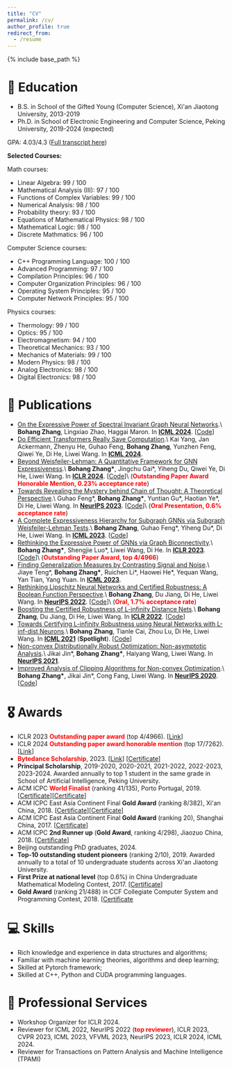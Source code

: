 ```yaml
---
title: "CV"
permalink: /cv/
author_profile: true
redirect_from:
  - /resume
---
```


{% include base_path %}

📖 Education
======
* B.S. in School of the Gifted Young (Computer Science), Xi'an Jiaotong University, 2013-2019
* Ph.D. in School of Electronic Engineering and Computer Science, Peking University, 2019-2024 (expected)

GPA: 4.03/4.3 ([Full transcript here](/files/transcript.pdf))

**Selected Courses:**

Math courses:
* Linear Algebra: 99 / 100
* Mathematical Analysis (III): 97 / 100
* Functions of Complex Variables: 99 / 100
* Numerical Analysis: 98 / 100
* Probability theory: 93 / 100
* Equations of Mathematical Physics: 98 / 100
* Mathematical Logic: 98 / 100
* Discrete Mathmatics: 96 / 100

Computer Science courses:
* C++ Programming Language: 100 / 100
* Advanced Programming: 97 / 100
* Compilation Principles: 96 / 100
* Computer Organization Principles: 96 / 100
* Operating System Principles: 95 / 100
* Computer Network Principles: 95 / 100

Physics courses:
* Thermology: 99 / 100
* Optics: 95 / 100
* Electromagnetism: 94 / 100
* Theoretical Mechanics: 93 / 100
* Mechanics of Materials: 99 / 100
* Modern Physics: 98 / 100
* Analog Electronics: 98 / 100
* Digital Electronics: 98 / 100

📝 Publications
======

* [On the Expressive Power of Spectral Invariant Graph Neural Networks](https://arxiv.org/abs/2406.04336).\\
**Bohang Zhang**, Lingxiao Zhao, Haggai Maron. In [**ICML 2024**](https://icml.cc//Conferences/2024). \[[Code](https://github.com/LingxiaoShawn/EPNN-Experiments)\]
* [Do Efficient Transformers Really Save Computation](https://arxiv.org/abs/2402.13934).\\
Kai Yang, Jan Ackermann, Zhenyu He, Guhao Feng, **Bohang Zhang**, Yunzhen Feng, Qiwei Ye, Di He, Liwei Wang. In [**ICML 2024**](https://icml.cc//Conferences/2024).
* [Beyond Weisfeiler-Lehman: A Quantitative Framework for GNN Expressiveness](https://arxiv.org/abs/2401.08514).\\
**Bohang Zhang\***, Jingchu Gai\*, Yiheng Du, Qiwei Ye, Di He, Liwei Wang. In [**ICLR 2024**](https://iclr.cc//Conferences/2024). \[[Code](https://github.com/subgraph23/homomorphism-expressivity)\]\\
(**<font color=red>Outstanding Paper Award Honorable Mention, 0.23% acceptance rate</font>**)
* [Towards Revealing the Mystery behind Chain of Thought: A Theoretical Perspective](https://arxiv.org/abs/2305.15408).\\
Guhao Feng\*, **Bohang Zhang\***, Yuntian Gu\*, Haotian Ye\*, Di He, Liwei Wang. In [**NeurIPS 2023**](https://nips.cc//Conferences/2023). \[[Code](https://github.com/guyuntian/CoT\_benchmark)\]\\
(**<font color=red>Oral Presentation, 0.6% acceptance rate</font>**)
* [A Complete Expressiveness Hierarchy for Subgraph GNNs via Subgraph Weisfeiler-Lehman Tests](https://arxiv.org/abs/2302.07090).\\
**Bohang Zhang**, Guhao Feng\*, Yiheng Du\*, Di He, Liwei Wang. In [**ICML 2023**](https://icml.cc//Conferences/2023). \[[Code](https://github.com/subgraph23/SWL)\]
* [Rethinking the Expressive Power of GNNs via Graph Biconnectivity](https://arxiv.org/abs/2301.09505).\\
**Bohang Zhang\***, Shengjie Luo\*, Liwei Wang, Di He. In [**ICLR 2023**](https://iclr.cc//Conferences/2023). \[[Code](https://github.com/lsj2408/Graphormer-GD)\]\\
(**<font color=red>Outstanding Paper Award, top 4/4966</font>**)
* [Finding Generalization Measures by Contrasting Signal and Noise](https://proceedings.mlr.press/v202/teng23a/teng23a.pdf).\\
Jiaye Teng\*, **Bohang Zhang\***, Ruichen Li\*, Haowei He\*, Yequan Wang, Yan Tian, Yang Yuan. In [**ICML 2023**](https://icml.cc//Conferences/2023).
* [Rethinking Lipschitz Neural Networks and Certified Robustness: A Boolean Function Perspective](https://arxiv.org/abs/2210.01787).\\
**Bohang Zhang**, Du Jiang, Di He, Liwei Wang. In [**NeurIPS 2022**](https://nips.cc/Conferences/2022). \[[Code](https://github.com/zbh2047/SortNet)\]\\
(**<font color=red>Oral, 1.7% acceptance rate</font>**)
* [Boosting the Certified Robustness of L-infinity Distance Nets](https://arxiv.org/abs/2110.06850).\\
**Bohang Zhang**, Du Jiang, Di He, Liwei Wang. In [**ICLR 2022**](https://iclr.cc/Conferences/2022). \[[Code](https://github.com/zbh2047/L_inf-dist-net-v2)\]
* [Towards Certifying L-infinity Robustness using Neural Networks with L-inf-dist Neurons](https://arxiv.org/abs/2102.05363).\\
**Bohang Zhang**, Tianle Cai, Zhou Lu, Di He, Liwei Wang. In [**ICML 2021**](https://icml.cc/Conferences/2021)  (**Spotlight**). \[[Code](https://github.com/zbh2047/L_inf-dist-net)\]
* [Non-convex Distributionally Robust Optimization: Non-asymptotic Analysis](https://arxiv.org/abs/2110.12459).\\
Jikai Jin\*, **Bohang Zhang\***, Haiyang Wang, Liwei Wang. In [**NeurIPS 2021**](https://nips.cc/Conferences/2021).
* [Improved Analysis of Clipping Algorithms for Non-convex Optimization](https://arxiv.org/abs/2010.02519).\\
**Bohang Zhang\***, Jikai Jin\*, Cong Fang, Liwei Wang. In [**NeurIPS 2020**](https://nips.cc/Conferences/2020). \[[Code](https://github.com/zbh2047/clipping-algorithms)\]

🎖 Awards
======
* ICLR 2023 **<font color=red>Outstanding paper award</font>** (top 4/4966). 
\[[Link](https://blog.iclr.cc/2023/03/21/announcing-the-iclr-2023-outstanding-paper-award-recipients/)\] 
* ICLR 2024 **<font color=red>Outstanding paper award honorable mention</font>** (top 17/7262). 
\[[Link](https://blog.iclr.cc/2024/05/06/iclr-2024-outstanding-paper-awards/)\] 
* **<font color=red>Bytedance Scholarship</font>**, 2023.  \[[Link](https://ur.bytedance.com/scholarship)\] \[[Certificate](/files/bytedance_scholarship.jpg)\]
* **Principal Scholarship**, 2019-2020, 2020-2021, 2021-2022, 2022-2023, 2023-2024. Awarded annually to top 1 student in the same grade in School of Artificial Intelligence, Peking University.
* ACM ICPC **<font color=red>World Finalist</font>** (ranking 41/135), Porto Portugal, 2019. \[[Certificate](/files/WorldFinalCertificate.pdf)\]\[[Certificate](/files/WorldFinalCertificateIndividual.pdf)\]
* ACM ICPC East Asia Continent Final **Gold Award** (ranking 8/382), Xi'an China, 2018. \[[Certificate](/files/ECFinalCertificateTeam.pdf)\]\[[Certificate](/files/ECFinalCertificate.pdf)\]
* ACM ICPC East Asia Continent Final **Gold Award** (ranking 20), Shanghai China, 2017. \[[Certificate](/files/ECFinalShanghaiCertificate.pdf)\]
* ACM ICPC **2nd Runner up** (**Gold Award**, ranking 4/298), Jiaozuo China, 2018. \[[Certificate](/files/JiaozuoCertificate.pdf)\]
* Beijing outstanding PhD graduates, 2024.
* **Top-10 outstanding student pioneers** (ranking 2/10), 2019. Awarded annually to a total of 10 undergraduate students across Xi'an Jiaotong University.
* **First Prize at national level** (top 0.6%) in China Undergraduate Mathematical Modeling Contest, 2017. \[[Certificate](/files/MathModelingCertificate.pdf)\]
* **Gold Award** (ranking 21/488) in CCF Collegiate Computer System and Programming Contest, 2018. \[[Certificate](https://cspro.org/cms/show.action?code=publish_8ac21fad707fc04d01708c212a280097&siteid=100000&newsid=9698e3cf70db46dc915e05e839da30e9&channelid=0000000113#ccsp2018)


💻 Skills
======
* Rich knowledge and experience in data structures and algorithms;
* Familiar with machine learning theories, algorithms and deep learning;
* Skilled at Pytorch framework;
* Skilled at C++, Python and CUDA programming languages.

🏫 Professional Services
======
* Workshop Organizer for ICLR 2024.
* Reviewer for ICML 2022, NeurIPS 2022 (**<font color=red>top reviewer</font>**), ICLR 2023, CVPR 2023, ICML 2023, VFVML 2023, NeurIPS 2023, ICLR 2024, ICML 2024.
* Reviewer for Transactions on Pattern Analysis and Machine Intelligence (TPAMI)
